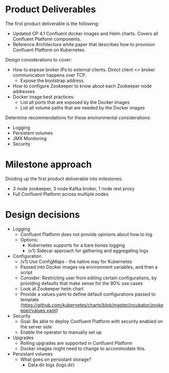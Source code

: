 # Product Deliverables

The first product deliverable is the following:

- Updated CP 4.1 Confluent docker images and Helm charts. Covers all Confluent Platform components.   
- Reference Architecture white paper that describes how to provision Confluent Platform on Kubernetes.

Design considerations to cover:

- How to expose broker IPs to external clients. Direct client <> broker communication happens over TCP.  
  - Expose the bootstrap address
- How to configure Zookeeper to know about each Zookeeper node addresses  
- Docker image best practices:
  - List all ports that are exposed by the Docker images
  - List all volume paths that are needed by the Docker images

Determine recommendations for these environmental considerations:

- Logging
- Persistent volumes
- JMX Monitoring
- Security

# Milestone approach

Dividing up the first product deliverable into milestones:

- 3 node zookeeper, 3 node Kafka broker, 1 node rest proxy
- Full Confluent Platform across multiple nodes

# Design decisions

- Logging
  - Confluent Platform does not provide opinions about how to log
  - Options:
    - Kubernetes supports for a bare bones logging
    - (v1) Sidecar approach for gathering and aggregating logs
- Configuration
  - (v1) Use ConfigMaps - the native way for Kubernetes
  - Passed into Docker images via environment variables, and then a script 
  - Consider: Restricting user from editing certain configurations, by providing defaults that make sense for the 90% use cases
  - Look at Zookeeper helm chart
  - Provide a values.yaml to define default configurations passed to template (https://github.com/kubernetes/charts/blob/master/incubator/zookeeper/values.yaml)
- Security
  - Goal: Be able to deploy Confluent Platform with security enabled on the server side
  - Enable the operator to manually set up 
- Upgrades
  - Rolling upgrades are supported in Confluent Platform
  - Docker images might need to change to accommodate this.
- Persistant volumes
  - What goes on persistant storage?
    - Data dir logs (logs.dir)
